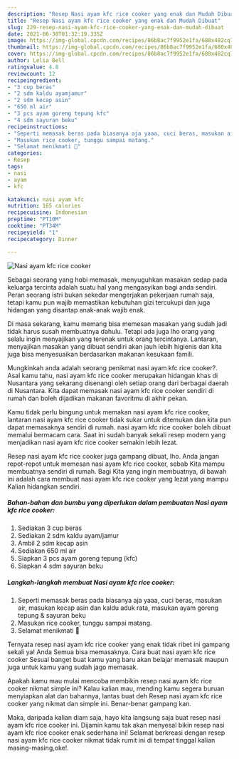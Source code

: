 ```yaml
---
description: "Resep Nasi ayam kfc rice cooker yang enak dan Mudah Dibuat"
title: "Resep Nasi ayam kfc rice cooker yang enak dan Mudah Dibuat"
slug: 229-resep-nasi-ayam-kfc-rice-cooker-yang-enak-dan-mudah-dibuat
date: 2021-06-30T01:32:19.335Z
image: https://img-global.cpcdn.com/recipes/86b8ac7f9952e1fa/680x482cq70/nasi-ayam-kfc-rice-cooker-foto-resep-utama.jpg
thumbnail: https://img-global.cpcdn.com/recipes/86b8ac7f9952e1fa/680x482cq70/nasi-ayam-kfc-rice-cooker-foto-resep-utama.jpg
cover: https://img-global.cpcdn.com/recipes/86b8ac7f9952e1fa/680x482cq70/nasi-ayam-kfc-rice-cooker-foto-resep-utama.jpg
author: Lelia Bell
ratingvalue: 4.8
reviewcount: 12
recipeingredient:
- "3 cup beras"
- "2 sdm kaldu ayamjamur"
- "2 sdm kecap asin"
- "650 ml air"
- "3 pcs ayam goreng tepung kfc"
- "4 sdm sayuran beku"
recipeinstructions:
- "Seperti memasak beras pada biasanya aja yaaa, cuci beras, masukan air, masukan kecap asin dan kaldu aduk rata, masukan ayam goreng tepung &amp; sayuran beku"
- "Masukan rice cooker, tunggu sampai matang."
- "Selamat menikmati 🤗"
categories:
- Resep
tags:
- nasi
- ayam
- kfc

katakunci: nasi ayam kfc 
nutrition: 165 calories
recipecuisine: Indonesian
preptime: "PT10M"
cooktime: "PT34M"
recipeyield: "1"
recipecategory: Dinner

---
```



![Nasi ayam kfc rice cooker](https://img-global.cpcdn.com/recipes/86b8ac7f9952e1fa/680x482cq70/nasi-ayam-kfc-rice-cooker-foto-resep-utama.jpg)

Sebagai seorang yang hobi memasak, menyuguhkan masakan sedap pada keluarga tercinta adalah suatu hal yang mengasyikan bagi anda sendiri. Peran seorang istri bukan sekedar mengerjakan pekerjaan rumah saja, tetapi kamu pun wajib memastikan kebutuhan gizi tercukupi dan juga hidangan yang disantap anak-anak wajib enak.

Di masa  sekarang, kamu memang bisa memesan masakan yang sudah jadi tidak harus susah membuatnya dahulu. Tetapi ada juga lho orang yang selalu ingin menyajikan yang terenak untuk orang tercintanya. Lantaran, menyajikan masakan yang dibuat sendiri akan jauh lebih higienis dan kita juga bisa menyesuaikan berdasarkan makanan kesukaan famili. 



Mungkinkah anda adalah seorang penikmat nasi ayam kfc rice cooker?. Asal kamu tahu, nasi ayam kfc rice cooker merupakan hidangan khas di Nusantara yang sekarang disenangi oleh setiap orang dari berbagai daerah di Nusantara. Kita dapat memasak nasi ayam kfc rice cooker sendiri di rumah dan boleh dijadikan makanan favoritmu di akhir pekan.

Kamu tidak perlu bingung untuk memakan nasi ayam kfc rice cooker, lantaran nasi ayam kfc rice cooker tidak sukar untuk ditemukan dan kita pun dapat memasaknya sendiri di rumah. nasi ayam kfc rice cooker boleh dibuat memalui bermacam cara. Saat ini sudah banyak sekali resep modern yang menjadikan nasi ayam kfc rice cooker semakin lebih lezat.

Resep nasi ayam kfc rice cooker juga gampang dibuat, lho. Anda jangan repot-repot untuk memesan nasi ayam kfc rice cooker, sebab Kita mampu membuatnya sendiri di rumah. Bagi Kita yang ingin membuatnya, di bawah ini adalah cara membuat nasi ayam kfc rice cooker yang lezat yang mampu Kalian hidangkan sendiri.

<!--inarticleads1-->

##### Bahan-bahan dan bumbu yang diperlukan dalam pembuatan Nasi ayam kfc rice cooker:

1. Sediakan 3 cup beras
1. Sediakan 2 sdm kaldu ayam/jamur
1. Ambil 2 sdm kecap asin
1. Sediakan 650 ml air
1. Siapkan 3 pcs ayam goreng tepung (kfc)
1. Siapkan 4 sdm sayuran beku




<!--inarticleads2-->

##### Langkah-langkah membuat Nasi ayam kfc rice cooker:

1. Seperti memasak beras pada biasanya aja yaaa, cuci beras, masukan air, masukan kecap asin dan kaldu aduk rata, masukan ayam goreng tepung &amp; sayuran beku
1. Masukan rice cooker, tunggu sampai matang.
1. Selamat menikmati 🤗




Ternyata resep nasi ayam kfc rice cooker yang enak tidak ribet ini gampang sekali ya! Anda Semua bisa memasaknya. Cara buat nasi ayam kfc rice cooker Sesuai banget buat kamu yang baru akan belajar memasak maupun juga untuk kamu yang sudah jago memasak.

Apakah kamu mau mulai mencoba membikin resep nasi ayam kfc rice cooker nikmat simple ini? Kalau kalian mau, mending kamu segera buruan menyiapkan alat dan bahannya, lantas buat deh Resep nasi ayam kfc rice cooker yang nikmat dan simple ini. Benar-benar gampang kan. 

Maka, daripada kalian diam saja, hayo kita langsung saja buat resep nasi ayam kfc rice cooker ini. Dijamin kamu tak akan menyesal bikin resep nasi ayam kfc rice cooker enak sederhana ini! Selamat berkreasi dengan resep nasi ayam kfc rice cooker nikmat tidak rumit ini di tempat tinggal kalian masing-masing,oke!.

